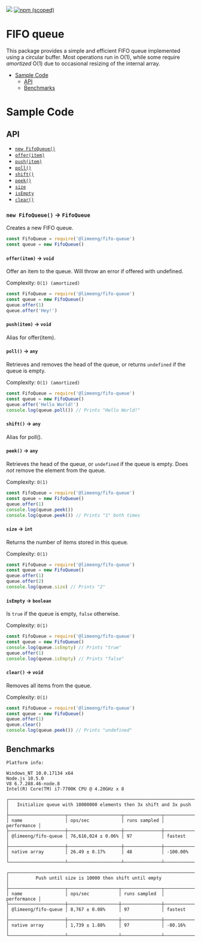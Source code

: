 ![](https://github.com/LimeEng/NodeFifoQueue/actions/workflows/ci.yaml/badge.svg)
[![npm (scoped)](https://img.shields.io/npm/v/@limeeng/fifo-queue.svg)](https://www.npmjs.com/package/@limeeng/fifo-queue)

# FIFO queue

This package provides a simple and efficient FIFO queue implemented using a circular buffer. Most operations run in O(1), while some require *amortized* O(1) due to occasional resizing of the internal array.

 - [Sample Code](#sample-code)
    - [API](#api)
    - [Benchmarks](#benchmarks)

# Sample Code
 
## API

- [`new FifoQueue()`](#new-fifoqueue---fifoqueue)
- [`offer(item)`](#offeritem---void)
- [`push(item)`](#pushitem---void)
- [`poll()`](#poll---any)
- [`shift()`](#shift---any)
- [`peek()`](#peek---any)
- [`size`](#size---int)
- [`isEmpty`](#isempty---boolean)
- [`clear()`](#clear---void)

### `new FifoQueue()` -> `FifoQueue`

Creates a new FIFO queue.

 ```js
const FifoQueue = require('@limeeng/fifo-queue')
const queue = new FifoQueue()
```

#### `offer(item)` -> `void`

Offer an item to the queue. Will throw an error if offered with undefined.

Complexity: `O(1) (amortized)`

```js
const FifoQueue = require('@limeeng/fifo-queue')
const queue = new FifoQueue()
queue.offer(1)
queue.offer('Hey!')
```

#### `push(item)` -> `void`

Alias for offer(item).

#### `poll()` -> `any`

Retrieves and removes the head of the queue, or returns `undefined` if the queue is empty.

Complexity: `O(1) (amortized)`

```js
const FifoQueue = require('@limeeng/fifo-queue')
const queue = new FifoQueue()
queue.offer('Hello World!')
console.log(queue.poll()) // Prints "Hello World!"
```

#### `shift()` -> `any`

Alias for poll().

#### `peek()` -> `any`

Retrieves the head of the queue, or `undefined` if the queue is empty.
Does *not* remove the element from the queue.

Complexity: `O(1)`

```js
const FifoQueue = require('@limeeng/fifo-queue')
const queue = new FifoQueue()
queue.offer(1)
console.log(queue.peek())
console.log(queue.peek()) // Prints "1" both times
```

#### `size` -> `int`

Returns the number of items stored in this queue.

Complexity: `O(1)`

```js
const FifoQueue = require('@limeeng/fifo-queue')
const queue = new FifoQueue()
queue.offer(1)
queue.offer(2)
console.log(queue.size) // Prints "2"
```

#### `isEmpty` -> `boolean`

Is `true` if the queue is empty, `false` otherwise.

Complexity: `O(1)`

```js
const FifoQueue = require('@limeeng/fifo-queue')
const queue = new FifoQueue()
console.log(queue.isEmpty) // Prints "true"
queue.offer(1)
console.log(queue.isEmpty) // Prints "false"
```

#### `clear()` -> `void`

Removes all items from the queue.

Complexity: `O(1)`

```js
const FifoQueue = require('@limeeng/fifo-queue')
const queue = new FifoQueue()
queue.offer(1)
queue.clear()
console.log(queue.peek()) // Prints "undefined"
```

## Benchmarks

``` 
Platform info:

Windows_NT 10.0.17134 x64
Node.js 10.5.0
V8 6.7.288.46-node.8
Intel(R) Core(TM) i7-7700K CPU @ 4.20GHz x 8

┌───────────────────────────────────────────────────────────────────────┐
│   Initialize queue with 10000000 elements then 3x shift and 3x push   │
├─────────────────────┬────────────────────┬──────────────┬─────────────┤
│ name                │ ops/sec            │ runs sampled │ performance │
├─────────────────────┼────────────────────┼──────────────┼─────────────┤
│ @limeeng/fifo-queue │ 76,616,024 ± 0.06% │ 97           │ fastest     │
├─────────────────────┼────────────────────┼──────────────┼─────────────┤
│ native array        │ 26.49 ± 0.17%      │ 48           │ -100.00%    │
└─────────────────────┴────────────────────┴──────────────┴─────────────┘

┌───────────────────────────────────────────────────────────────────────┐
│          Push until size is 10000 then shift until empty              │
├─────────────────────┬───────────────────┬───────────────┬─────────────┤
│ name                │ ops/sec           │ runs sampled  │ performance │
├─────────────────────┼───────────────────┼───────────────┼─────────────┤
│ @limeeng/fifo-queue │ 8,767 ± 0.08%     │ 97            │ fastest     │
├─────────────────────┼───────────────────┼───────────────┼─────────────┤
│ native array        │ 1,739 ± 1.88%     │ 97            │ -80.16%     │
└─────────────────────┴───────────────────┴───────────────┴─────────────┘
```
